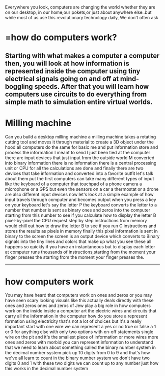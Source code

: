 Everywhere you look, computers are changing the world whether they are on our desktop, in our home,our pokets,or just about anywhere else..but while most of us use this revolutionary technology daily, 
We don't often ask 
# =how do computers work? 
Starting with what makes a computer a computer then, you will look at how information is represented inside the computer using tiny electrical signals going on and off at mind-boggling speeds.
After that you will learn how computers use circuits to do everything from simple math to simulation entire virtual worlds.
---

# Milling machine
Can you build a desktop milling machine a milling machine takes a rotating cutting tool and moves it through material to create a 3D object under the hood all computers do the same for basic me and put information store and process the information I meant to send I just been tied at the computer there are input devices that just input from the outside world M converted into binary information there is no information there is a central processing unit or CPU for all the calculations are done and finally there are two devices that take information and converted into a favorite outfit let's talk about them put  the first computers can take many different types of input like the keyboard of a computer that touchpad of a phone camera a microphone or a GPS but even the sensors on a car a thermostat or a drone are also different input devices now let's look at a simple example of how input travels through computer and becomes output when you press a key on your keyboard let's say the letter P the keyboard converts the letter to a number that number is sent as binary ones and zeros into the computer starting from this number to see if you calculate how to display the letter B pixel-by-pixel the CPU request step by step instructions from memory would chill out how to draw the letter B to see if you run C instructions and stores the results as pixels in memory finally this pixel information is sent in binary to the screen the screen is an output device which converts to Binary signals into the tiny lines and colors that make up what you see these all happens so quickly if you have an instantaneous but to display each letter at computer runs thousands of instructions,starting from the moment your finger presses the starting from the moment your finger presses the.

---

# how computers work 

You may have heard that computers work on ones and zeros or you may have seen scary looking visuals like this actually deals directly with these ones and zeros ones and zeros of Jew play a big role in how computers work on the inside inside a computer art the electric wires and circuits that carry all the information in the computer how do you store a represent formation using electricity that's not a lot of choices but it's a really important start with one wire we can represent a yes or no true or false a 1 or 0 for anything else with only two options with on-off statements single wire on the pit and it's the smallest piece of information or more wires more ones and zeros with morbid you can represent information to understand that we need to learn about something called the binary number system in the decimal number system pick up 10 digits from 0 to 9 and that's how we've all learn to count in the binary number system we don't have two digits 0 and 1 with these two digits we can count up to any number just how this works in the decimal number system
